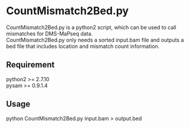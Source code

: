 # CountMismatch2Bed.py 
CountMismatch2Bed.py is a python2 script, which can be used to call mismatches for DMS-MaPseq data.\
CountMismatch2Bed.py only needs a sorted input.bam file and outputs a bed file that includes location and mismatch count information.

## Requirement
python2 >= 2.7.10\
pysam >= 0.9.1.4

## Usage
python CountMismatch2Bed.py input.bam > output.bed
